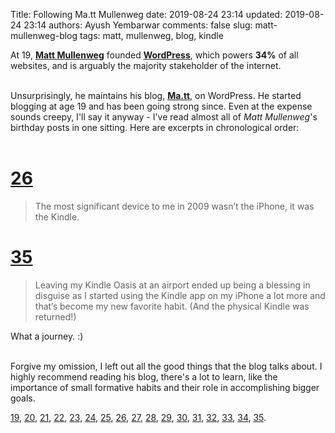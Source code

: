 Title: Following Ma.tt Mullenweg
date: 2019-08-24 23:14
updated: 2019-08-24 23:14
authors: Ayush Yembarwar
comments: false
slug: matt-mullenweg-blog
tags: matt, mullenweg, blog, kindle


<!-- PELICAN_BEGIN_SUMMARY -->

At 19, [**Matt Mullenweg**](https://en.wikipedia.org/wiki/Matt_Mullenweg) founded [**WordPress**](https://wordpress.org), which powers **34%** of all websites, and is arguably the majority stakeholder of the internet.   
<br/>
<!-- PELICAN_END_SUMMARY -->

Unsurprisingly, he maintains his blog, [**Ma.tt**](https://ma.tt/), on WordPress. He started blogging at age 19 and has been going strong since. Even at the expense sounds creepy, I'll say it anyway - I've read almost all of _Matt Mullenweg_'s birthday posts in one sitting. Here are excerpts in chronological order:   
<br/>

[26](https://ma.tt/2010/01/twenty-six/)
======  

>The most significant device to me in 2009 wasn’t the iPhone, it was the Kindle.  


[35](https://ma.tt/2019/01/thirty-five/)
======  

>Leaving my Kindle Oasis at an airport ended up being a blessing in disguise as I started using the Kindle app on my iPhone a lot more and that’s become my new favorite habit. (And the physical Kindle was returned!)  

What a journey. :)   
<br/>

Forgive my omission, I left out all the good things that the blog talks about. I highly recommend reading his blog, there's a lot to learn, like the importance of small formative habits and their role in accomplishing bigger goals.
    
[19](https://ma.tt/2003/01/bday/), [20](https://ma.tt/2004/01/so-im-20/), [21](https://ma.tt/2005/01/hot-barely-legal-matt/), [22](https://ma.tt/2006/01/matt-22/), [23](https://ma.tt/2007/01/twenty-three/), [24](https://ma.tt/2008/01/twenty-four/), [25](https://ma.tt/2009/01/twenty-five/), [26](https://ma.tt/2010/01/twenty-six/), [27](https://ma.tt/2011/01/twenty-seven/), [28](https://ma.tt/2012/01/twenty-eight/), [29](https://ma.tt/2013/01/twenty-nine/), [30](https://ma.tt/2014/01/matt-3-0/), [31](https://ma.tt/2015/01/thirty-one/), [32](https://ma.tt/2016/01/thirty-two/), [33](https://ma.tt/2017/01/thirty-three/), [34](https://ma.tt/2018/01/thirty-four/), [35](https://ma.tt/2019/01/thirty-five/).